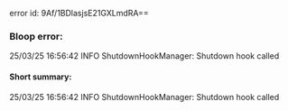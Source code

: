 error id: 9Af/1BDlasjsE21GXLmdRA==
### Bloop error:

25/03/25 16:56:42 INFO ShutdownHookManager: Shutdown hook called
#### Short summary: 

25/03/25 16:56:42 INFO ShutdownHookManager: Shutdown hook called